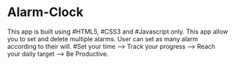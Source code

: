 # Alarm-Clock
This app is built using #HTML5, #CSS3 and #Javascript only. This app allow you to set and delete multiple alarms.
User can set as many alarm according to their will. #Set your time --> Track your progress --> Reach your daily target --> Be Productive.
